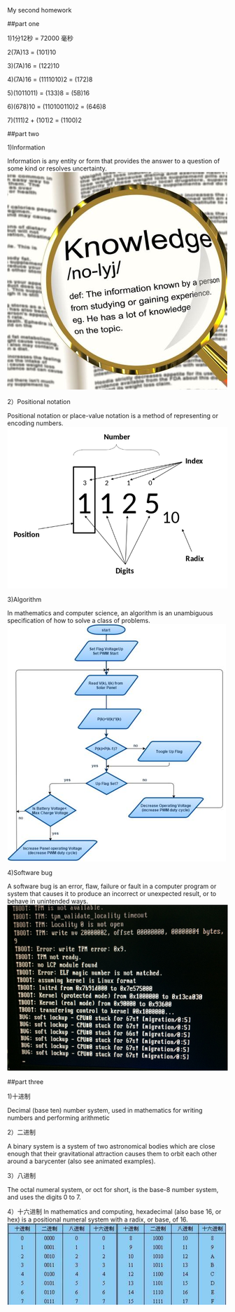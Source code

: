 My second homework  

##part one  

1)1分12秒 = 72000 毫秒

2(7A)13 = (101)10  

3)(7A)16 = (122)10

4)(7A)16 = (1111010)2 = (172)8

5)(1011011) = (133)8 = (5B)16

6)(678)10 = (110100110)2 = (646)8

7)(111)2 + (101)2 = (1100)2  

##part two

1)Information  

Information is any entity or form that provides the answer to a 
question of some kind or resolves uncertainty. ![Information.jpg](https://github.com/bolonghuang/18342027/blob/gh-pages/Information.jpg?raw=true)


2）Positional notation

Positional notation or place-value notation is a method of 
representing or encoding numbers.![屏幕截图(4).png](https://github.com/bolonghuang/18342027/blob/gh-pages/%E5%B1%8F%E5%B9%95%E6%88%AA%E5%9B%BE(4).png?raw=true)


3)Algorithm

In mathematics and computer science, an algorithm  is an unambiguous 
specification of how to solve a class of problems. ![Algorithm.png](https://github.com/bolonghuang/18342027/blob/gh-pages/Algorithm.png?raw=true)

4)Software bug

A software bug is an error, flaw, failure or fault in a computer
 program or system that causes it to produce an incorrect or unexpected
  result, or to behave in unintended ways. ![bug.jpg](https://github.com/bolonghuang/18342027/blob/gh-pages/images/bug.jpg?raw=true)



##part three 

1)十进制

Decimal (base ten) number system, used in mathematics for writing
 numbers and performing arithmetic

2）二进制

A binary system is a system of two astronomical bodies which are close enough that their gravitational attraction causes them to orbit each
 other around a barycenter (also see animated examples). 

3）八进制

The octal numeral system, or oct for short, is the base-8 number system, 
and uses the digits 0 to 7.

4）十六进制
In mathematics and computing, hexadecimal (also base 16, or hex) is a 
positional numeral system with a radix, or base, of 16. ![进制表.jpg](https://github.com/bolonghuang/18342027/blob/gh-pages/images/%E8%BF%9B%E5%88%B6%E8%A1%A8.jpg?raw=true)